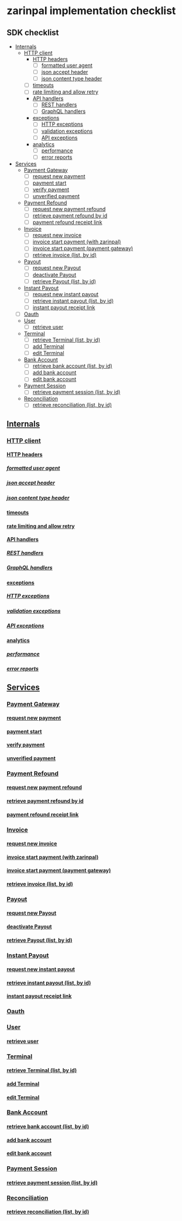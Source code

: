# zarinpal implementation checklist

## SDK checklist

- [Internals](./checklist.md#internals)
  - [HTTP client](./checklist.md#http-client)
    - [HTTP headers](./checklist.md#http-handlers)
      - [ ] [formatted user agent](./checklist.md#formatted-user-agent)
      - [ ] [json accept header](./checklist.md#json-accept-header)
      - [ ] [json content type header](./checklist.md#json-content-type-header)
    - [ ] [timeouts](./checklist.md#timeouts)
    - [ ] [rate limiting and allow retry](./checklist.md#rate-limiting-and-allow-retry)
    - [API handlers](./checklist.md#api-handlers)
      - [ ] [REST handlers](./checklist.md#rest-handlers)
      - [ ] [GraphQL handlers](./checklist.md#graphql-handlers)
    - [exceptions](./checklist.md#exceptions)
      - [ ] [HTTP exceptions](./checklist.md#http-exceptions)
      - [ ] [validation exceptions](./checklist.md#validation-exceptions)
      - [ ] [API exceptions](./checklist.md#api-exceptions)
    - [analytics](./checklist.md#analytics)
      - [ ] [performance](./checklist.md#performance)
      - [ ] [error reports](./checklist.md#error-reports)

- [Services](./checklist.md#services)
  - [Payment Gateway](./checklist.md#payment-gateway)
    - [ ] [request new payment](./checklist.md#request-new-payment)
    - [ ] [payment start](./checklist.md#payment-start)
    - [ ] [verify payment](./checklist.md#verify-payment)
    - [ ] [unverified payment](./checklist.md#unverified-payment)

  - [Payment Refound](./checklist.md#payment-refound)
    - [ ] [request new payment refound](./checklist.md#request-new-payment-refound)
    - [ ] [retrieve payment refound by id](./checklist.md#retrieve-payment-refound-by-id)
    - [ ] [payment refound receipt link](./checklist.md#payment-refound-receipt-link)

  - [Invoice](./checklist.md#invoice)
    - [ ] [request new invoice](./checklist.md#request-new-invoice)
    - [ ] [invoice start payment (with zarinpal)](./checklist.md#invoice-start-payment)
    - [ ] [invoice start payment (payment gateway)](./checklist.md#invoice-start-payment)
    - [ ] [retrieve invoice (list, by id)](./checklist.md#retrieve-invoice)

  - [Payout](./checklist.md#payout)
    - [ ] [request new Payout](./checklist.md#request-new-Payout)
    - [ ] [deactivate Payout](./checklist.md#deactivate-Payout)
    - [ ] [retrieve Payout (list, by id)](./checklist.md#retrieve-Payout)

  - [Instant Payout](./checklist.md#instant-payout)
    - [ ] [request new instant payout](./checklist.md#request-new-instant-payout)
    - [ ] [retrieve instant payout (list, by id)](./checklist.md#retrieve-instant-payout)
    - [ ] [instant payout receipt link](./checklist.md#instant-payout-receipt-link)

  - [ ] [Oauth](./checklist.md#oauth)

  - [User](./checklist.md#user)
    - [ ] [retrieve user](./checklist.md#retrieve-user)

  - [Terminal](./checklist.md#terminal)
    - [ ] [retrieve Terminal (list, by id)](./checklist.md#retrieve-Terminal)
    - [ ] [add Terminal](./checklist.md#add-Terminal)
    - [ ] [edit Terminal](./checklist.md#edit-Terminal)

  - [Bank Account](./checklist.md#bank-account)
    - [ ] [retrieve bank account (list, by id)](./checklist.md#retrieve-bank-account)
    - [ ] [add bank account](./checklist.md#add-bank-account)
    - [ ] [edit bank account](./checklist.md#edit-bank-account)

  - [Payment Session](./checklist.md#payment-session)
    - [ ] [retrieve payment session (list, by id)](./checklist.md#retrieve-payment-session)

  - [Reconciliation](./checklist.md#reconciliation)
    - [ ] [retrieve reconciliation (list, by id)](./checklist.md#retrieve-reconciliation)

## [Internals](./checklist.md#internals)

### [HTTP client](./checklist.md#http-client)

#### [HTTP headers](./checklist.md#http-handlers)

##### [formatted user agent](./checklist.md#formatted-user-agent)

##### [json accept header](./checklist.md#json-accept-header)

##### [json content type header](./checklist.md#json-content-type-header)

#### [timeouts](./checklist.md#timeouts)

#### [rate limiting and allow retry](./checklist.md#rate-limiting-and-allow-retry)

#### [API handlers](./checklist.md#api-handlers)

##### [REST handlers](./checklist.md#rest-handlers)

##### [GraphQL handlers](./checklist.md#graphql-handlers)

#### [exceptions](./checklist.md#exceptions)

##### [HTTP exceptions](./checklist.md#http-exceptions)

##### [validation exceptions](./checklist.md#validation-exceptions)

##### [API exceptions](./checklist.md#api-exceptions)

#### [analytics](./checklist.md#analytics)

##### [performance](./checklist.md#performance)

##### [error reports](./checklist.md#error-reports)

## [Services](./checklist.md#services)

### [Payment Gateway](./checklist.md#payment-gateway)

#### [request new payment](./checklist.md#request-new-payment)

#### [payment start](./checklist.md#payment-start)

#### [verify payment](./checklist.md#verify-payment)

#### [unverified payment](./checklist.md#unverified-payment)

### [Payment Refound](./checklist.md#payment-refound)

#### [request new payment refound](./checklist.md#request-new-payment-refound)

#### [retrieve payment refound by id](./checklist.md#retrieve-payment-refound-by-id)

#### [payment refound receipt link](./checklist.md#payment-refound-receipt-link)

### [Invoice](./checklist.md#invoice)

#### [request new invoice](./checklist.md#request-new-invoice)

#### [invoice start payment (with zarinpal)](./checklist.md#invoice-start-payment)

#### [invoice start payment (payment gateway)](./checklist.md#invoice-start-payment)

#### [retrieve invoice (list, by id)](./checklist.md#retrieve-invoice)

### [Payout](./checklist.md#payout)

#### [request new Payout](./checklist.md#request-new-Payout)

#### [deactivate Payout](./checklist.md#deactivate-Payout)

#### [retrieve Payout (list, by id)](./checklist.md#retrieve-Payout)

### [Instant Payout](./checklist.md#instant-payout)

#### [request new instant payout](./checklist.md#request-new-instant-payout)

#### [retrieve instant payout (list, by id)](./checklist.md#retrieve-instant-payout)

#### [instant payout receipt link](./checklist.md#instant-payout-receipt-link)

### [Oauth](./checklist.md#oauth)

### [User](./checklist.md#user)

#### [retrieve user](./checklist.md#retrieve-user)

### [Terminal](./checklist.md#terminal)

#### [retrieve Terminal (list, by id)](./checklist.md#retrieve-Terminal)

#### [add Terminal](./checklist.md#add-Terminal)

#### [edit Terminal](./checklist.md#edit-Terminal)

### [Bank Account](./checklist.md#bank-account)

#### [retrieve bank account (list, by id)](./checklist.md#retrieve-bank-account)

#### [add bank account](./checklist.md#add-bank-account)

#### [edit bank account](./checklist.md#edit-bank-account)

### [Payment Session](./checklist.md#payment-session)

#### [retrieve payment session (list, by id)](./checklist.md#retrieve-payment-session)

### [Reconciliation](./checklist.md#reconciliation)

#### [retrieve reconciliation (list, by id)](./checklist.md#retrieve-reconciliation)
